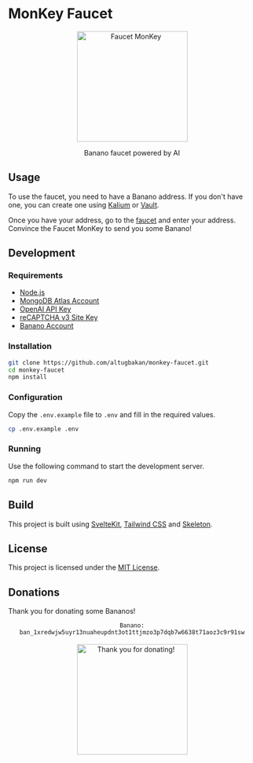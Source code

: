 # MonKey Faucet

<p align="center">
  <img src="https://monkey.banano.cc/api/v1/monkey/ban_31jkmeb9qgmgwwet1ru7heut6biz6qejkcp3gn38i73fp8ake4b9kd5ezbcf?format=png&size=225&background=false" width="225" alt="Faucet MonKey">
  <div align="center">Banano faucet powered by AI</div>
</p>

## Usage

To use the faucet, you need to have a Banano address. If you don't have one, you can create one using [Kalium](https://kalium.banano.cc/) or [Vault](https://vault.banano.cc/).

Once you have your address, go to the [faucet](https://monkeyfaucet.com/) and enter your address. Convince the Faucet MonKey to send you some Banano!

## Development

### Requirements

- [Node.js](https://nodejs.org/en/)
- [MongoDB Atlas Account](https://www.mongodb.com/atlas/database/)
- [OpenAI API Key](https://platform.openai.com/)
- [reCAPTCHA v3 Site Key](https://www.google.com/recaptcha/)
- [Banano Account](https://banano.cc/#wallets)

### Installation

```bash
git clone https://github.com/altugbakan/monkey-faucet.git
cd monkey-faucet
npm install
```

### Configuration

Copy the `.env.example` file to `.env` and fill in the required values.

```bash
cp .env.example .env
```

### Running

Use the following command to start the development server.

```bash
npm run dev
```

## Build

This project is built using [SvelteKit](https://kit.svelte.dev/), [Tailwind CSS](https://tailwindcss.com/) and [Skeleton](https://skeleton.dev/).

## License

This project is licensed under the [MIT License](./LICENSE.md).

## Donations

Thank you for donating some Bananos!

<p align="center">
  <code>Banano: ban_1xredwjw5uyr13nuaheupdnt3ot1ttjmzo3p7dqb7w6638t71aoz3c9r91sw</code><br><br>
  <img src="https://user-images.githubusercontent.com/43248015/127350928-22eb3d7a-5e47-4ca5-b69a-98556b41bed7.png" width="225" alt="Thank you for donating!">
</p>

